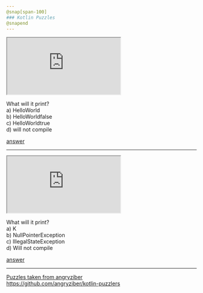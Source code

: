 ```yaml
---
@snap[span-100]
### Kotlin Puzzles
@snapend
---
```


<iframe class="stretch" src="https://pl.kotl.in/RUvXzOwi7?theme=darcula&from=2&to=6"></iframe>

What will it print?  
a) HelloWorld  
b) HelloWorldfalse  
c) HelloWorldtrue  
d) will not compile  

[answer](https://github.com/angryziber/kotlin-puzzlers/blob/master/src/types/manyHelloes/Rationale.md)

---

<iframe class="stretch" src="https://pl.kotl.in/EjIqU9kfh?theme=darcula"></iframe>

What will it print?  
a) K  
b) NullPointerException   
c) IllegalStateException  
d) Will not compile  

[answer](https://github.com/angryziber/kotlin-puzzlers/blob/master/src/nullability/abstractNull/Rationale.md)

---

[Puzzles taken from angryziber](https://github.com/angryziber/kotlin-puzzlers)  
https://github.com/angryziber/kotlin-puzzlers
